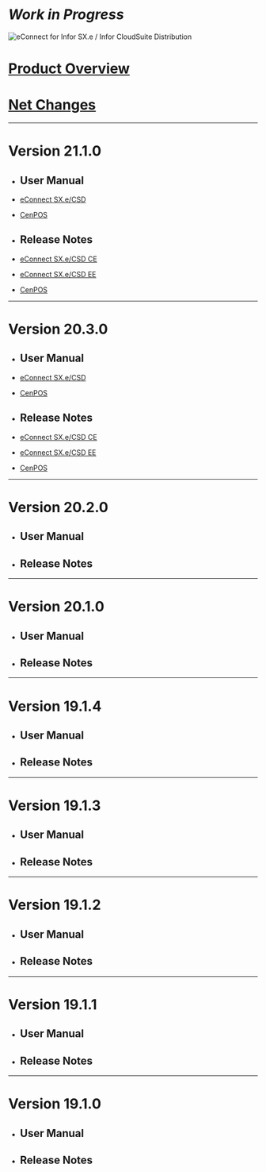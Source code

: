 # *Work in Progress*

![eConnect for Infor SX.e / Infor CloudSuite Distribution](../../../images/banner-econnect-sxe.jpg)


# [Product Overview](ecommerce/pages/econnect-sxe/overview-econnect-sxe.md)

# [Net Changes](ecommerce/pages/econnect-sxe/net-change-report.md)

---

# Version 21.1.0

- ## User Manual

- [eConnect SX.e/CSD](21.1.0/usermanual-for-eConnect-SX.e-or-CSD-21.1.0.md)

- [CenPOS](Add-ons/CenPOS/usermanual%20for%20CenPOS-3.0.0.md)

- ## Release Notes

- [eConnect SX.e/CSD CE](21.1.0/release-notes-for-eConnect-SX.e-or-CSD-21.1.0%20CE.md)

- [eConnect SX.e/CSD EE](21.1.0/release-notes-for-eConnect-SX.e-or-CSD-21.1.020EE.md)

- [CenPOS](Add-ons/CenPOS/CenPOS%20Payment%203.0.0-Release%20Notes.md)

---

# Version 20.3.0

- ## User Manual

- [eConnect SX.e/CSD](20.3.0/usermanual-for-eConnect-SX.e-or-CSD-20.3.0.md)

- [CenPOS](Add-ons/CenPOS/usermanual%20for%20CenPOS-3.0.0.md)

- ## Release Notes

- [eConnect SX.e/CSD CE](20.3.0/release-notes-for-eConnect-SX.e-or-CSD-20.3.0%20CE.md)

- [eConnect SX.e/CSD EE](20.3.0/release-notes-for-eConnect-SX.e-or-CSD-20.3.0%20EE.md)

- [CenPOS](Add-ons/CenPOS/CenPOS%20Payment%203.0.0-Release%20Notes.md)

---

# Version 20.2.0

- ## User Manual

- ## Release Notes

---

# Version 20.1.0

- ## User Manual

- ## Release Notes

---

# Version 19.1.4

- ## User Manual

- ## Release Notes

---

# Version 19.1.3

- ## User Manual

- ## Release Notes

---

# Version 19.1.2

- ## User Manual

- ## Release Notes

---

# Version 19.1.1

- ## User Manual

- ## Release Notes

---

# Version 19.1.0

- ## User Manual

- ## Release Notes
